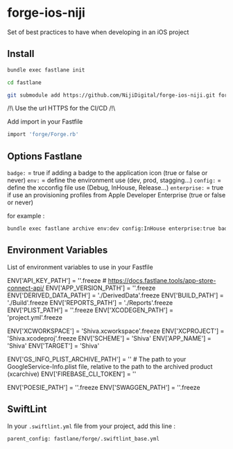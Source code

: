 # forge-ios-niji

Set of best practices to have when developing in an iOS project

## Install

```sh
bundle exec fastlane init
```

```sh
cd fastlane
```

```sh
git submodule add https://github.com/NijiDigital/forge-ios-niji.git forge
```

/!\ Use the url HTTPS for the CI/CD /!\

Add import in your Fastfile

```ruby
import 'forge/Forge.rb'
```

## Options Fastlane

`badge:` = true if adding a badge to the application icon (true or false or never)
`env:` = define the environment use (dev, prod, stagging...)
`config:` = define the xcconfig file use (Debug, InHouse, Release...)
`enterprise:` = true if use an provisioning profiles from Apple Developer Enterprise (true or false or never)

for example :

```sh
bundle exec fastlane archive env:dev config:InHouse enterprise:true badge:true
```

## Environment Variables

List of environment variables to use in your Fastfile

ENV['API_KEY_PATH'] = ''.freeze # https://docs.fastlane.tools/app-store-connect-api/
ENV['APP_VERSION_PATH'] = ''.freeze
ENV['DERIVED_DATA_PATH'] = './DerivedData'.freeze
ENV['BUILD_PATH'] = './Build'.freeze
ENV['REPORTS_PATH'] = './Reports'.freeze
ENV['PLIST_PATH'] = ''.freeze
ENV['XCODEGEN_PATH'] = 'project.yml'.freeze

ENV['XCWORKSPACE'] = 'Shiva.xcworkspace'.freeze
ENV['XCPROJECT'] = 'Shiva.xcodeproj'.freeze
ENV['SCHEME'] = 'Shiva'
ENV['APP_NAME'] = 'Shiva'
ENV['TARGET'] = 'Shiva'

ENV['GS_INFO_PLIST_ARCHIVE_PATH'] = '' # The path to your GoogleService-Info.plist file, relative to the path to the archived product (xcarchive)
ENV['FIREBASE_CLI_TOKEN'] = ''

ENV['POESIE_PATH'] = ''.freeze
ENV['SWAGGEN_PATH'] = ''.freeze

## SwiftLint

In your `.swiftlint.yml` file from your project, add this line :

```sh
parent_config: fastlane/forge/.swiftlint_base.yml
```

